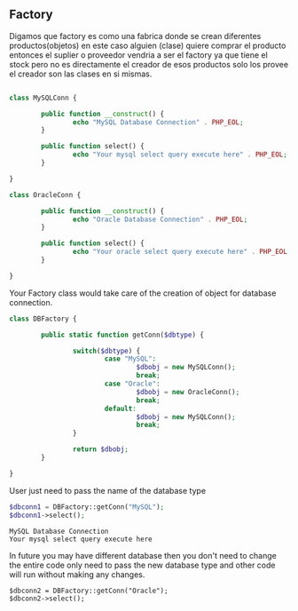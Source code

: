 ## Factory

Digamos que factory es como una fabrica donde se crean diferentes productos(objetos)
en este caso alguien (clase) quiere comprar el producto entonces el suplier o proveedor vendria a ser
el factory ya que tiene el stock pero no es directamente el creador de esos productos solo los
provee el creador son las clases en si mismas.

```php

class MySQLConn {

        public function __construct() {
                echo "MySQL Database Connection" . PHP_EOL;
        }

        public function select() {
                echo "Your mysql select query execute here" . PHP_EOL;
        }

}

class OracleConn {

        public function __construct() {
                echo "Oracle Database Connection" . PHP_EOL;
        }

        public function select() {
                echo "Your oracle select query execute here" . PHP_EOL;
        }

}

```
Your Factory class would take care of the creation of object for database connection.


```php
class DBFactory {

        public static function getConn($dbtype) {

                switch($dbtype) {
                        case "MySQL":
                                $dbobj = new MySQLConn();
                                break;
                        case "Oracle":
                                $dbobj = new OracleConn();
                                break;
                        default:
                                $dbobj = new MySQLConn();
                                break;
                }

                return $dbobj;
        }

}
```
User just need to pass the name of the database type

```php
$dbconn1 = DBFactory::getConn("MySQL");
$dbconn1->select();
```

```
MySQL Database Connection
Your mysql select query execute here
```

In future you may have different database then you don't need to change the entire code only need to pass the new database type and other code will run without making any changes.

```
$dbconn2 = DBFactory::getConn("Oracle");
$dbconn2->select();
```
